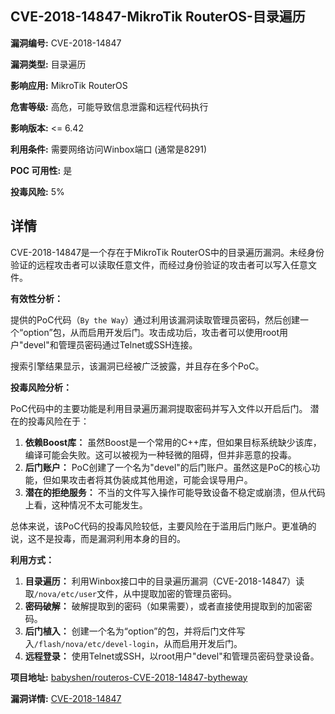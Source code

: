 ## CVE-2018-14847-MikroTik RouterOS-目录遍历

**漏洞编号:** CVE-2018-14847

**漏洞类型:** 目录遍历

**影响应用:** MikroTik RouterOS

**危害等级:** 高危，可能导致信息泄露和远程代码执行

**影响版本:** <= 6.42

**利用条件:** 需要网络访问Winbox端口 (通常是8291)

**POC 可用性:** 是

**投毒风险:** 5%

## 详情

CVE-2018-14847是一个存在于MikroTik RouterOS中的目录遍历漏洞。未经身份验证的远程攻击者可以读取任意文件，而经过身份验证的攻击者可以写入任意文件。

**有效性分析：**

提供的PoC代码（`By the Way`）通过利用该漏洞读取管理员密码，然后创建一个“option”包，从而启用开发后门。攻击成功后，攻击者可以使用root用户"devel"和管理员密码通过Telnet或SSH连接。

搜索引擎结果显示，该漏洞已经被广泛披露，并且存在多个PoC。

**投毒风险分析：**

PoC代码中的主要功能是利用目录遍历漏洞提取密码并写入文件以开启后门。 潜在的投毒风险在于：

1.  **依赖Boost库：** 虽然Boost是一个常用的C++库，但如果目标系统缺少该库，编译可能会失败。这可以被视为一种轻微的阻碍，但并非恶意的投毒。
2.  **后门账户：** PoC创建了一个名为"devel"的后门账户。虽然这是PoC的核心功能，但如果攻击者将其伪装成其他用途，可能会误导用户。
3.  **潜在的拒绝服务：** 不当的文件写入操作可能导致设备不稳定或崩溃，但从代码上看，这种情况不太可能发生。

总体来说，该PoC代码的投毒风险较低，主要风险在于滥用后门账户。更准确的说，这不是投毒，而是漏洞利用本身的目的。

**利用方式：**

1.  **目录遍历：** 利用Winbox接口中的目录遍历漏洞（CVE-2018-14847）读取`/nova/etc/user`文件，从中提取加密的管理员密码。
2.  **密码破解：** 破解提取到的密码（如果需要），或者直接使用提取到的加密密码。
3.  **后门植入：** 创建一个名为“option”的包，并将后门文件写入`/flash/nova/etc/devel-login`，从而启用开发后门。
4.  **远程登录：** 使用Telnet或SSH，以root用户"devel"和管理员密码登录设备。

**项目地址:** [babyshen/routeros-CVE-2018-14847-bytheway](https://github.com/babyshen/routeros-CVE-2018-14847-bytheway)

**漏洞详情:** [CVE-2018-14847](https://nvd.nist.gov/vuln/detail/CVE-2018-14847)